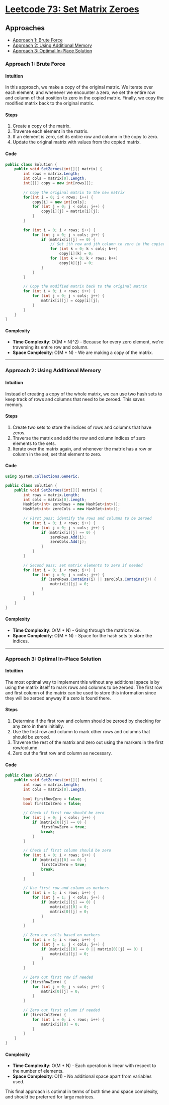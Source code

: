 # [Leetcode 73: Set Matrix Zeroes](https://leetcode.com/problems/set-matrix-zeroes/)

## Approaches

- [Approach 1: Brute Force](#approach-1-brute-force)
- [Approach 2: Using Additional Memory](#approach-2-using-additional-memory)
- [Approach 3: Optimal In-Place Solution](#approach-3-optimal-in-place-solution)

### Approach 1: Brute Force

#### Intuition
In this approach, we make a copy of the original matrix. We iterate over each element, and whenever we encounter a zero, we set the entire row and column of that position to zero in the copied matrix. Finally, we copy the modified matrix back to the original matrix.

#### Steps
1. Create a copy of the matrix.
2. Traverse each element in the matrix.
3. If an element is zero, set its entire row and column in the copy to zero.
4. Update the original matrix with values from the copied matrix.

#### Code
```csharp
public class Solution {
    public void SetZeroes(int[][] matrix) {
        int rows = matrix.Length;
        int cols = matrix[0].Length;
        int[][] copy = new int[rows][];
        
        // Copy the original matrix to the new matrix
        for(int i = 0; i < rows; i++) {
            copy[i] = new int[cols];
            for (int j = 0; j < cols; j++) {
                copy[i][j] = matrix[i][j];
            }
        }
        
        for (int i = 0; i < rows; i++) {
            for (int j = 0; j < cols; j++) {
                if (matrix[i][j] == 0) {
                    // Set ith row and jth column to zero in the copied matrix
                    for (int k = 0; k < cols; k++)
                        copy[i][k] = 0;
                    for (int k = 0; k < rows; k++)
                        copy[k][j] = 0;
                }
            }
        }
        
        // Copy the modified matrix back to the original matrix
        for (int i = 0; i < rows; i++) {
            for (int j = 0; j < cols; j++) {
                matrix[i][j] = copy[i][j];
            }
        }
    }
}
```

#### Complexity
- **Time Complexity**: O((M * N)^2) - Because for every zero element, we're traversing its entire row and column.
- **Space Complexity**: O(M * N) - We are making a copy of the matrix.

---

### Approach 2: Using Additional Memory

#### Intuition
Instead of creating a copy of the whole matrix, we can use two hash sets to keep track of rows and columns that need to be zeroed. This saves memory.

#### Steps
1. Create two sets to store the indices of rows and columns that have zeros.
2. Traverse the matrix and add the row and column indices of zero elements to the sets.
3. Iterate over the matrix again, and whenever the matrix has a row or column in the set, set that element to zero.

#### Code
```csharp
using System.Collections.Generic;

public class Solution {
    public void SetZeroes(int[][] matrix) {
        int rows = matrix.Length;
        int cols = matrix[0].Length;
        HashSet<int> zeroRows = new HashSet<int>();
        HashSet<int> zeroCols = new HashSet<int>();
        
        // First pass: identify the rows and columns to be zeroed
        for (int i = 0; i < rows; i++) {
            for (int j = 0; j < cols; j++) {
                if (matrix[i][j] == 0) {
                    zeroRows.Add(i);
                    zeroCols.Add(j);
                }
            }
        }
        
        // Second pass: set matrix elements to zero if needed
        for (int i = 0; i < rows; i++) {
            for (int j = 0; j < cols; j++) {
                if (zeroRows.Contains(i) || zeroCols.Contains(j)) {
                    matrix[i][j] = 0;
                }
            }
        }
    }
}
```

#### Complexity
- **Time Complexity**: O(M * N) - Going through the matrix twice.
- **Space Complexity**: O(M + N) - Space for the hash sets to store the indices.

---

### Approach 3: Optimal In-Place Solution

#### Intuition
The most optimal way to implement this without any additional space is by using the matrix itself to mark rows and columns to be zeroed. The first row and first column of the matrix can be used to store this information since they will be zeroed anyway if a zero is found there.

#### Steps
1. Determine if the first row and column should be zeroed by checking for any zero in them initially.
2. Use the first row and column to mark other rows and columns that should be zeroed.
3. Traverse the rest of the matrix and zero out using the markers in the first row/column.
4. Zero out the first row and column as necessary.

#### Code
```csharp
public class Solution {
    public void SetZeroes(int[][] matrix) {
        int rows = matrix.Length;
        int cols = matrix[0].Length;
        
        bool firstRowZero = false;
        bool firstColZero = false;
        
        // Check if first row should be zero
        for (int j = 0; j < cols; j++) {
            if (matrix[0][j] == 0) {
                firstRowZero = true;
                break;
            }
        }
        
        // Check if first column should be zero
        for (int i = 0; i < rows; i++) {
            if (matrix[i][0] == 0) {
                firstColZero = true;
                break;
            }
        }
        
        // Use first row and column as markers
        for (int i = 1; i < rows; i++) {
            for (int j = 1; j < cols; j++) {
                if (matrix[i][j] == 0) {
                    matrix[i][0] = 0;
                    matrix[0][j] = 0;
                }
            }
        }
        
        // Zero out cells based on markers
        for (int i = 1; i < rows; i++) {
            for (int j = 1; j < cols; j++) {
                if (matrix[i][0] == 0 || matrix[0][j] == 0) {
                    matrix[i][j] = 0;
                }
            }
        }
        
        // Zero out first row if needed
        if (firstRowZero) {
            for (int j = 0; j < cols; j++) {
                matrix[0][j] = 0;
            }
        }
        
        // Zero out first column if needed
        if (firstColZero) {
            for (int i = 0; i < rows; i++) {
                matrix[i][0] = 0;
            }
        }
    }
}
```

#### Complexity
- **Time Complexity**: O(M * N) - Each operation is linear with respect to the number of elements.
- **Space Complexity**: O(1) - No additional space apart from variables used.

This final approach is optimal in terms of both time and space complexity, and should be preferred for large matrices.

